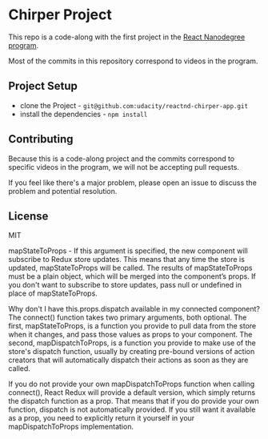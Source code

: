 # Chirper Project

This repo is a code-along with the first project in the [React Nanodegree program](https://www.udacity.com/course/react-nanodegree--nd019).

Most of the commits in this repository correspond to videos in the program.

## Project Setup

* clone the Project - `git@github.com:udacity/reactnd-chirper-app.git`
* install the dependencies - `npm install`

## Contributing

Because this is a code-along project and the commits correspond to specific videos in the program, we will not be accepting pull requests.

If you feel like there's a major problem, please open an issue to discuss the problem and potential resolution.

## License

MIT

mapStateToProps - If this argument is specified, the new component will subscribe to Redux store updates. This means that any time the store is updated, mapStateToProps will be called. The results of mapStateToProps must be a plain object, which will be merged into the component’s props. If you don't want to subscribe to store updates, pass null or undefined in place of mapStateToProps.

Why don't I have this.props.dispatch available in my connected component?
The connect() function takes two primary arguments, both optional. The first, mapStateToProps, is a function you provide to pull data from the store when it changes, and pass those values as props to your component. The second, mapDispatchToProps, is a function you provide to make use of the store's dispatch function, usually by creating pre-bound versions of action creators that will automatically dispatch their actions as soon as they are called.

If you do not provide your own mapDispatchToProps function when calling connect(), React Redux will provide a default version, which simply returns the dispatch function as a prop. That means that if you do provide your own function, dispatch is not automatically provided. If you still want it available as a prop, you need to explicitly return it yourself in your mapDispatchToProps implementation.
